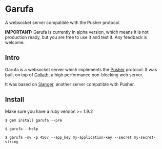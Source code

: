 Garufa
====

A websocket server compatible with the Pusher protocol.

**IMPORTANT:** Garufa is currently in alpha version, which means it is not
production ready, but you are free to use it and test it. Any feedback is
welcome.

Intro
-----

Garufa is a websocket server which implements the [Pusher][pusher] protocol. It
was built on top of [Goliath][goliath], a high performance non-blocking web
server.

It was based on [Slanger][slanger], another server compatible with Pusher.

[pusher]: http://pusher.com
[goliath]: https://github.com/postrank-labs/goliath/
[slanger]: https://github.com/stevegraham/slanger

Install
-------

Make sure you have a ruby version >= 1.9.2

``` console
$ gem install garufa --pre

$ garufa --help

$ garufa -sv -p 4567 --app_key my-application-key --secret my-secret-string
```
